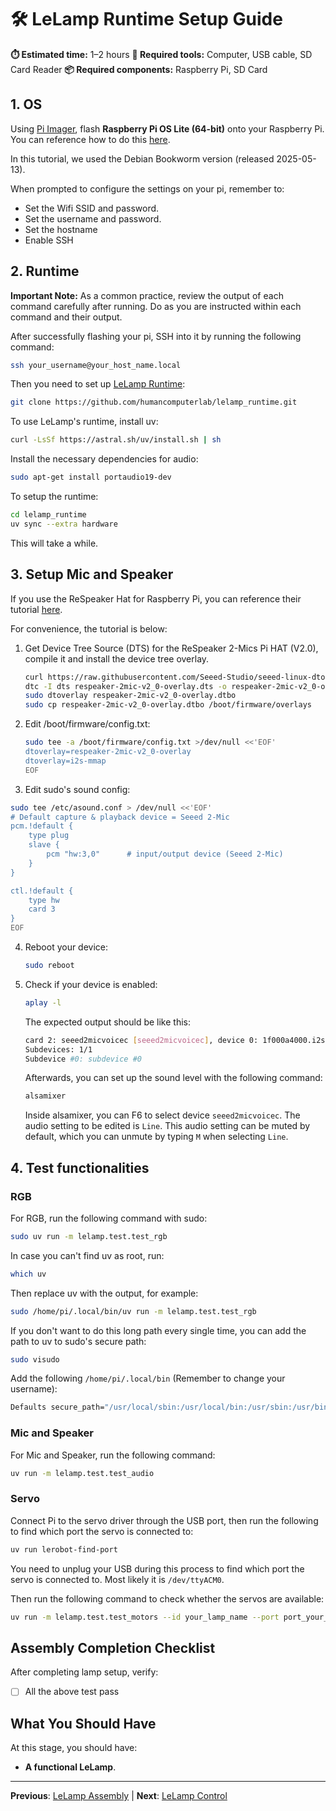 # 🛠️ LeLamp Runtime Setup Guide

**⏱️ Estimated time:** 1–2 hours
**🔧 Required tools:** Computer, USB cable, SD Card Reader
**📦 Required components:** Raspberry Pi, SD Card

## 1. OS

Using [Pi Imager](https://www.raspberrypi.com/software/), flash **Raspberry Pi OS Lite (64-bit)** onto your Raspberry Pi. You can reference how to do this [here](https://www.raspberrypi.com/documentation/computers/getting-started.html).

In this tutorial, we used the Debian Bookworm version (released 2025-05-13).

When prompted to configure the settings on your pi, remember to:

- Set the Wifi SSID and password.
- Set the username and password.
- Set the hostname
- Enable SSH

## 2. Runtime

**Important Note:** As a common practice, review the output of each command carefully after running. Do as you are instructed within each command and their output.

After successfully flashing your pi, SSH into it by running the following command:

```bash
ssh your_username@your_host_name.local
```

Then you need to set up [LeLamp Runtime](https://github.com/humancomputerlab/lelamp_runtime):

```bash
git clone https://github.com/humancomputerlab/lelamp_runtime.git
```

To use LeLamp's runtime, install uv:

```bash
curl -LsSf https://astral.sh/uv/install.sh | sh
```

Install the necessary dependencies for audio:

```bash
sudo apt-get install portaudio19-dev
```

To setup the runtime:

```bash
cd lelamp_runtime
uv sync --extra hardware
```

This will take a while.

## 3. Setup Mic and Speaker

If you use the ReSpeaker Hat for Raspberry Pi, you can reference their tutorial [here](https://wiki.seeedstudio.com/respeaker_2_mics_pi_hat_raspberry_v2/).

For convenience, the tutorial is below:

1. Get Device Tree Source (DTS) for the ReSpeaker 2-Mics Pi HAT (V2.0), compile it and install the device tree overlay.

   ```bash
   curl https://raw.githubusercontent.com/Seeed-Studio/seeed-linux-dtoverlays/refs/heads/master/overlays/rpi/respeaker-2mic-v2_0-overlay.dts -o respeaker-2mic-v2_0-overlay.dts
   dtc -I dts respeaker-2mic-v2_0-overlay.dts -o respeaker-2mic-v2_0-overlay.dtbo
   sudo dtoverlay respeaker-2mic-v2_0-overlay.dtbo
   sudo cp respeaker-2mic-v2_0-overlay.dtbo /boot/firmware/overlays
   ```

2. Edit /boot/firmware/config.txt:

   ```bash
   sudo tee -a /boot/firmware/config.txt >/dev/null <<'EOF'
   dtoverlay=respeaker-2mic-v2_0-overlay
   dtoverlay=i2s-mmap
   EOF
   ```

3. Edit sudo's sound config:

```bash
sudo tee /etc/asound.conf > /dev/null <<'EOF'
# Default capture & playback device = Seeed 2-Mic
pcm.!default {
    type plug
    slave {
        pcm "hw:3,0"      # input/output device (Seeed 2-Mic)
    }
}

ctl.!default {
    type hw
    card 3
}
EOF
```

4. Reboot your device:

   ```bash
   sudo reboot
   ```

5. Check if your device is enabled:

   ```bash
   aplay -l
   ```

   The expected output should be like this:

   ```bash
   card 2: seeed2micvoicec [seeed2micvoicec], device 0: 1f000a4000.i2s-tlv320aic3x-hifi tlv320aic3x-hifi-0 [1f000a4000.i2s-tlv320aic3x-hifi tlv320aic3x-hifi-0]
   Subdevices: 1/1
   Subdevice #0: subdevice #0
   ```

   Afterwards, you can set up the sound level with the following command:

   ```bash
   alsamixer
   ```

   Inside alsamixer, you can F6 to select device `seeed2micvoicec`. The audio setting to be edited is `Line`. This audio setting can be muted by default, which you can unmute by typing `M` when selecting `Line`.

## 4. Test functionalities

### RGB

For RGB, run the following command with sudo:

```bash
sudo uv run -m lelamp.test.test_rgb
```

In case you can't find uv as root, run:

```bash
which uv
```

Then replace uv with the output, for example:

```bash
sudo /home/pi/.local/bin/uv run -m lelamp.test.test_rgb
```

If you don't want to do this long path every single time, you can add the path to uv to sudo's secure path:

```bash
sudo visudo
```

Add the following `/home/pi/.local/bin` (Remember to change your username):

```bash
Defaults secure_path="/usr/local/sbin:/usr/local/bin:/usr/sbin:/usr/bin:/sbin:/bin:/home/pi/.local/bin"
```

### Mic and Speaker

For Mic and Speaker, run the following command:

```bash
uv run -m lelamp.test.test_audio
```

### Servo

Connect Pi to the servo driver through the USB port, then run the following to find which port the servo is connected to:

```bash
uv run lerobot-find-port
```

You need to unplug your USB during this process to find which port the servo is connected to. Most likely it is `/dev/ttyACM0`.

Then run the following command to check whether the servos are available:

```bash
uv run -m lelamp.test.test_motors --id your_lamp_name --port port_your_servo_driver_is_connected_to
```

## Assembly Completion Checklist

After completing lamp setup, verify:

- [ ] All the above test pass

## What You Should Have

At this stage, you should have:

- **A functional LeLamp**.

---

**Previous**: [LeLamp Assembly](./3.%20LeLamp%20Assembly.md) | **Next**: [LeLamp Control](./5.%20LeLamp%20Control.md)
